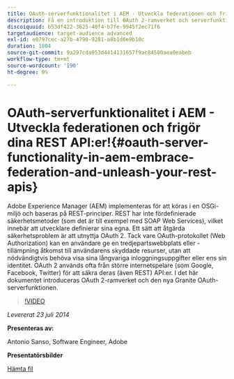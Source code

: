 ```yaml
---
title: OAuth-serverfunktionalitet i AEM - Utveckla federationen och frigör dina REST API:er!
description: Få en introduktion till OAuth 2-ramverket och serverfunktionen Granite OAuth. Adobe Experience Manager (AEM) implementeras för att köras i en OSGi-miljö och baseras på REST-principer.
discoiquuid: b53df422-3625-40f4-b7fe-9945f2ec71f6
targetaudience: target-audience advanced
exl-id: e0797cec-a27b-4790-9281-a8b1d6e9b10c
duration: 1804
source-git-commit: 9a297cda953d4414131657f9ac84580aea0eabeb
workflow-type: tm+mt
source-wordcount: '190'
ht-degree: 0%

---
```


# OAuth-serverfunktionalitet i AEM - Utveckla federationen och frigör dina REST API:er!{#oauth-server-functionality-in-aem-embrace-federation-and-unleash-your-rest-apis}

Adobe Experience Manager (AEM) implementeras för att köras i en OSGi-miljö och baseras på REST-principer. REST har inte fördefinierade säkerhetsmetoder (som det är till exempel med SOAP Web Services), vilket innebär att utvecklare definierar sina egna. Ett sätt att åtgärda säkerhetsproblem är att utnyttja OAuth 2. Tack vare OAuth-protokollet (Web Authorization) kan en användare ge en tredjepartswebbplats eller -tillämpning åtkomst till användarens skyddade resurser, utan att nödvändigtvis behöva visa sina långvariga inloggningsuppgifter eller ens sin identitet. OAuth 2 används ofta från större internetspelare (som Google, Facebook, Twitter) för att säkra deras (även REST) API:er. I det här dokumentet introduceras OAuth 2-ramverket och den nya Granite OAuth-serverfunktionen.

>[!VIDEO](https://video.tv.adobe.com/v/19466/?quality=9)

*Levererat 23 juli 2014*

**Presenteras av:**

Antonio Sanso, Software Engineer, Adobe

**Presentatörsbilder**

[Hämta fil](assets/oauth-server-functionality-in-aem-7-23-14.pdf)
<!--
[Get back to the Overview](https://helpx.adobe.com/experience-manager/kt/eseminars/gems/aem-index.html)
-->
